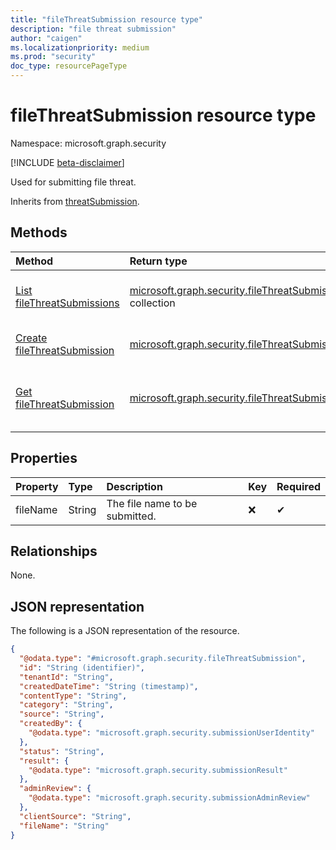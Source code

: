 ```yaml
---
title: "fileThreatSubmission resource type"
description: "file threat submission"
author: "caigen"
ms.localizationpriority: medium
ms.prod: "security"
doc_type: resourcePageType
---
```


# fileThreatSubmission resource type

Namespace: microsoft.graph.security

[!INCLUDE [beta-disclaimer](../../includes/beta-disclaimer.md)]

Used for submitting file threat.


Inherits from [threatSubmission](../resources/security-threatsubmission.md).

## Methods
|Method|Return type|Description|
|:---|:---|:---|
|[List fileThreatSubmissions](../api/security-filethreatsubmission-list.md)|[microsoft.graph.security.fileThreatSubmission](../resources/security-filethreatsubmission.md) collection|Get a list of the [fileThreatSubmission](../resources/security-filethreatsubmission.md) objects and their properties.|
|[Create fileThreatSubmission](../api/security-filethreatsubmission-post-filethreats.md)|[microsoft.graph.security.fileThreatSubmission](../resources/security-filethreatsubmission.md)|Create a new [fileThreatSubmission](../resources/security-filethreatsubmission.md) object.|
|[Get fileThreatSubmission](../api/security-filethreatsubmission-get.md)|[microsoft.graph.security.fileThreatSubmission](../resources/security-filethreatsubmission.md)|Read the properties and relationships of a [fileThreatSubmission](../resources/security-filethreatsubmission.md) object.|

## Properties
| Property | Type   | Description                    | Key | Required |
|:---------|:-------|:-------------------------------|:----|:---------|
| fileName | String | The file name to be submitted. | ❌   | ✔        |

## Relationships
None.

## JSON representation
The following is a JSON representation of the resource.
<!-- {
  "blockType": "resource",
  "keyProperty": "id",
  "@odata.type": "microsoft.graph.security.fileThreatSubmission",
  "baseType": "microsoft.graph.security.threatSubmission",
  "openType": false
}
-->
``` json
{
  "@odata.type": "#microsoft.graph.security.fileThreatSubmission",
  "id": "String (identifier)",
  "tenantId": "String",
  "createdDateTime": "String (timestamp)",
  "contentType": "String",
  "category": "String",
  "source": "String",
  "createdBy": {
    "@odata.type": "microsoft.graph.security.submissionUserIdentity"
  },
  "status": "String",
  "result": {
    "@odata.type": "microsoft.graph.security.submissionResult"
  },
  "adminReview": {
    "@odata.type": "microsoft.graph.security.submissionAdminReview"
  },
  "clientSource": "String",
  "fileName": "String"
}
```

